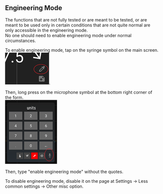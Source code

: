 ## Engineering Mode  

The functions that are not fully tested or are meant to be tested, or are meant to be used only in certain conditions that are not quite normal are only accessible in the engineering mode.  
No one should need to enable engineering mode under normal circumstances.  

To enable engineering mode, tap on the syringe symbol on the main screen.  
![](./images/syringe-symbol.png).  

Then, long press on the microphone symbol at the bottom right corner of the form.  
![](./images/treatment-menu.png)  

Then, type "enable engineering mode" without the quotes.  

To disable engineering mode, disable it on the page at Settings -> Less common settings -> Other misc option. 
